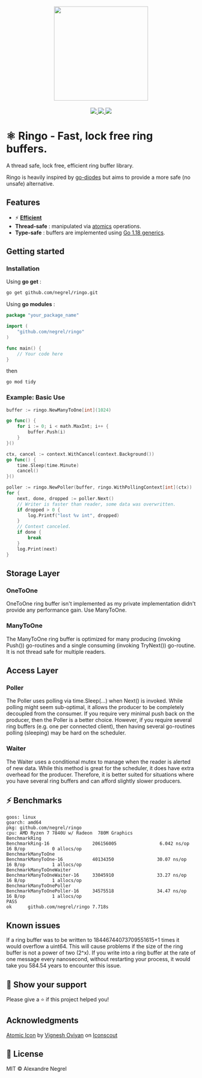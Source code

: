 <h1 align="center"><img height="250" src="https://raw.githubusercontent.com/negrel/ringo/master/.github/atom.svg"></h1>

<p align="center">
	<a href="https://pkg.go.dev/github.com/negrel/ringo">
		<img src="https://godoc.org/github.com/negrel/ringo?status.svg">
	</a>
	<a href="https://goreportcard.com/badge/github.com/negrel/ringo">
		<img src="https://goreportcard.com/badge/github.com/negrel/ringo">
	</a>
	<a href="https://github.com/negrel/ringo/raw/master/LICENSE">
		<img src="https://img.shields.io/badge/license-MIT-green">
	</a>
</p>

# :atom_symbol: Ringo - Fast, lock free ring buffers.

A thread safe, lock free, efficient ring buffer library.

Ringo is heavily inspired by [go-diodes](https://github.com/cloudfoundry/go-diodes/) 
but aims to provide a more safe (no unsafe) alternative.

## Features

- :zap: [**Efficient**](https://github.com/negrel/ringo#zap-benchmarks)
- **Thread-safe** : manipulated via [atomics](https://pkg.go.dev/sync/atomic) operations.
- **Type-safe** : buffers are implemented using [Go 1.18 generics](https://go.dev/doc/tutorial/generics).

## Getting started

### Installation

Using **go get** :

```bash
go get github.com/negrel/ringo.git
```

Using **go modules** :

```go
package "your_package_name"

import (
	"github.com/negrel/ringo"
)

func main() {
    // Your code here
}
```

then

```bash
go mod tidy
```

### Example: Basic Use

```go
buffer := ringo.NewManyToOne[int](1024)

go func() {
    for i := 0; i < math.MaxInt; i++ {
        buffer.Push(i)
    }
}()

ctx, cancel := context.WithCancel(context.Background())
go func() {
    time.Sleep(time.Minute)
    cancel()
}()

poller := ringo.NewPoller(buffer, ringo.WithPollingContext[int](ctx))
for {
    next, done, dropped := poller.Next()
    // Writer is faster than reader, some data was overwritten.
    if dropped > 0 {
        log.Printf("lost %v int", dropped)
    }
    // Context canceled.
    if done {
        break
    }
    log.Print(next)
}
```

## Storage Layer

### OneToOne

OneToOne ring buffer isn't implemented as my private implementation didn't
provide any performance gain. Use ManyToOne.

### ManyToOne

The ManyToOne ring buffer is optimized for many producing (invoking Push())
go-routines and a single consuming (invoking TryNext()) go-routine. It is not
thread safe for multiple readers.

## Access Layer

### Poller

The Poller uses polling via time.Sleep(...) when Next() is invoked. While
polling might seem sub-optimal, it allows the producer to be completely
decoupled from the consumer. If you require very minimal push back on the
producer, then the Poller is a better choice. However, if you require several
ring buffers (e.g. one per connected client), then having several go-routines polling
(sleeping) may be hard on the scheduler.

### Waiter

The Waiter uses a conditional mutex to manage when the reader is alerted of new
data. While this method is great for the scheduler, it does have extra overhead
for the producer. Therefore, it is better suited for situations where you have
several ring buffers and can afford slightly slower producers.

## :zap: Benchmarks

```
goos: linux
goarch: amd64
pkg: github.com/negrel/ringo
cpu: AMD Ryzen 7 7840U w/ Radeon  780M Graphics     
BenchmarkRing
BenchmarkRing-16                206156005                6.042 ns/op          16 B/op          0 allocs/op
BenchmarkManyToOne
BenchmarkManyToOne-16           40134350                30.07 ns/op           16 B/op          1 allocs/op
BenchmarkManyToOneWaiter
BenchmarkManyToOneWaiter-16     33045910                33.27 ns/op           16 B/op          1 allocs/op
BenchmarkManyToOnePoller
BenchmarkManyToOnePoller-16     34575518                34.47 ns/op           16 B/op          1 allocs/op
PASS
ok      github.com/negrel/ringo 7.718s
```

## Known issues

If a ring buffer was to be written to 18446744073709551615+1 times it would overflow
a uint64. This will cause problems if the size of the ring buffer is not a power of
two (2^x). If you write into a ring buffer at the rate of one message every
nanosecond, without restarting your process, it would take you 584.54 years to
encounter this issue.

## :stars: Show your support

Please give a :star: if this project helped you!

## Acknowledgments

<a href="https://iconscout.com/icons/atomic" target="_blank">Atomic Icon</a> by <a href="https://iconscout.com/contributors/oviyan">Vignesh Oviyan</a> on <a href="https://iconscout.com">Iconscout</a>

## :scroll: License

MIT © Alexandre Negrel
